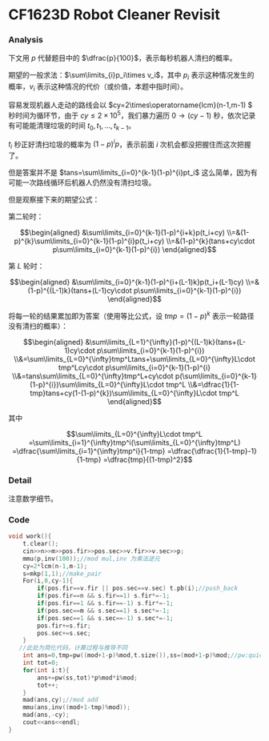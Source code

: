 # CF1623D Robot Cleaner Revisit

### Analysis

下文用 $p$ 代替题目中的 $\dfrac{p}{100}$，表示每秒机器人清扫的概率。

期望的一般求法：$\sum\limits_{i}p_i\times v_i$，其中 $p_i$ 表示这种情况发生的概率，$v_i$ 表示这种情况的代价（或价值，本题中指时间）。

容易发现机器人走动的路线会以 $cy=2\times\operatorname{lcm}(n-1,m-1)
$ 秒时间为循环节，由于 $cy\leqslant 2\times10^5$，我们暴力遍历 $0\to(cy-1)$ 秒，依次记录有可能能清理垃圾的时间 $t_0,t_1,\dots,t_{k-1}$。

$t_i$ 秒正好清扫垃圾的概率为 $(1-p)^{i}p$，表示前面 $i$ 次机会都没把握住而这次把握了。

但是答案并不是 $tans=\sum\limits_{i=0}^{k-1}(1-p)^{i}pt_i$ 这么简单，因为有可能一次路线循环后机器人仍然没有清扫垃圾。

但是观察接下来的期望公式：

第二轮时：

$$\begin{aligned}
&\sum\limits_{i=0}^{k-1}(1-p)^{i+k}p(t_i+cy)
\\=&(1-p)^{k}\sum\limits_{i=0}^{k-1}(1-p)^{i}p(t_i+cy)
\\=&(1-p)^{k}(tans+cy\cdot p\sum\limits_{i=0}^{k-1}(1-p)^{i})
\end{aligned}$$

第 $L$ 轮时：

$$\begin{aligned}
&\sum\limits_{i=0}^{k-1}(1-p)^{i+(L-1)k}p(t_i+(L-1)cy)
\\=&(1-p)^{(L-1)k}(tans+(L-1)cy\cdot p\sum\limits_{i=0}^{k-1}(1-p)^{i})
\end{aligned}$$

将每一轮的结果累加即为答案（使用等比公式，设 $tmp=(1-p)^k$ 表示一轮路径没有清扫的概率）：

$$\begin{aligned}
&\sum\limits_{L=1}^{\infty}(1-p)^{(L-1)k}(tans+(L-1)cy\cdot p\sum\limits_{i=0}^{k-1}(1-p)^{i})
\\&=\sum\limits_{L=0}^{\infty}tmp^Ltans+\sum\limits_{L=0}^{\infty}L\cdot tmp^Lcy\cdot p\sum\limits_{i=0}^{k-1}(1-p)^{i}
\\&=tans\sum\limits_{L=0}^{\infty}tmp^L+cy\cdot p(\sum\limits_{i=0}^{k-1}(1-p)^{i})\sum\limits_{L=0}^{\infty}L\cdot tmp^L
\\&=\dfrac{1}{1-tmp}tans+cy(1-(1-p)^{k})\sum\limits_{L=0}^{\infty}L\cdot tmp^L
\end{aligned}$$

其中

$$\sum\limits_{L=0}^{\infty}L\cdot tmp^L
=\sum\limits_{i=1}^{\infty}tmp^i(\sum\limits_{L=0}^{\infty}tmp^L)
=\dfrac{\sum\limits_{i=1}^{\infty}tmp^i}{1-tmp}
=\dfrac{\dfrac{1}{1-tmp}-1}{1-tmp}
=\dfrac{tmp}{(1-tmp)^2}$$

### Detail

注意数学细节。

### Code

```cpp
void work(){
	t.clear();
	cin>>n>>m>>pos.fir>>pos.sec>>v.fir>>v.sec>>p;
	mmu(p,inv(100));//mod mul,inv 为乘法逆元
	cy=2*lcm(n-1,m-1);
	s=mkp(1,1);//make_pair
	For(i,0,cy-1){
		if(pos.fir==v.fir || pos.sec==v.sec) t.pb(i);//push_back
		if(pos.fir==n && s.fir==1) s.fir*=-1;
		if(pos.fir==1 && s.fir==-1) s.fir*=-1;
		if(pos.sec==m && s.sec==1) s.sec*=-1;
		if(pos.sec==1 && s.sec==-1) s.sec*=-1;
		pos.fir+=s.fir;
		pos.sec+=s.sec;
	}
   //此处为简化代码，计算过程与推导不同
	int ans=0,tmp=pw((mod+1-p)%mod,t.size()),ss=(mod+1-p)%mod;//pw:quick power
	int tot=0;
	for(int i:t){
		ans+=pw(ss,tot)*p%mod*i%mod;
		tot++;
	}
	mad(ans,cy);//mod add
	mmu(ans,inv((mod+1-tmp)%mod));
	mad(ans,-cy);
	cout<<ans<<endl;
} 
```